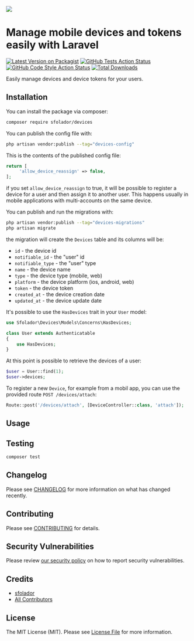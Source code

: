 <img src="https://banners.beyondco.de/Devices.png?theme=light&packageManager=composer+require&packageName=sfolador%2Fdevices&pattern=architect&style=style_1&description=Manage+devices+and+device+tokens+&md=1&showWatermark=1&fontSize=100px&images=upload">


# Manage mobile devices and tokens easily with Laravel

[![Latest Version on Packagist](https://img.shields.io/packagist/v/sfolador/devices.svg?style=flat-square)](https://packagist.org/packages/sfolador/devices)
[![GitHub Tests Action Status](https://img.shields.io/github/actions/workflow/status/sfolador/devices/run-tests.yml?branch=main&label=tests&style=flat-square)](https://github.com/sfolador/devices/actions?query=workflow%3Arun-tests+branch%3Amain)
[![GitHub Code Style Action Status](https://img.shields.io/github/actions/workflow/status/sfolador/devices/fix-php-code-style-issues.yml?branch=main&label=code%20style&style=flat-square)](https://github.com/sfolador/devices/actions?query=workflow%3A"Fix+PHP+code+style+issues"+branch%3Amain)
[![Total Downloads](https://img.shields.io/packagist/dt/sfolador/devices.svg?style=flat-square)](https://packagist.org/packages/sfolador/devices)

Easily manage devices and device tokens for your users.



## Installation

You can install the package via composer:

```bash
composer require sfolador/devices
```

You can publish the config file with:

```bash
php artisan vendor:publish --tag="devices-config"
```
This is the contents of the published config file:

```php
return [
     'allow_device_reassign' => false,
];
```

if you set `allow_device_reassign` to true, it will be possible to 
register a device for a user and then assign it to another user. This happens usually 
in mobile applications with multi-accounts on the same device.


You can publish and run the migrations with:

```bash
php artisan vendor:publish --tag="devices-migrations"
php artisan migrate
```

the migration will create the `Devices` table and its columns will be:

- `id` - the device id
- `notifiable_id` - the "user" id
- `notifiable_type` - the "user" type
- `name` - the device name
- `type` - the device type (mobile, web)
- `platform` - the device platform (ios, android, web)
- `token` - the device token
- `created_at` - the device creation date
- `updated_at` - the device update date

It's possible to use the `HasDevices` trait in your `User` model:

```php
use Sfolador\Devices\Models\Concerns\HasDevices;

class User extends Authenticatable
{
    use HasDevices;
}
```

At this point is possible to retrieve the devices of a user:

```php
$user = User::find(1);
$user->devices;
```

To register a new `Device`, for example from a mobil app, you can use the provided route `POST /devices/attach`:

```php
Route::post('/devices/attach', [DeviceController::class, 'attach']);
```




## Usage





## Testing

```bash
composer test
```

## Changelog

Please see [CHANGELOG](CHANGELOG.md) for more information on what has changed recently.

## Contributing

Please see [CONTRIBUTING](CONTRIBUTING.md) for details.

## Security Vulnerabilities

Please review [our security policy](../../security/policy) on how to report security vulnerabilities.

## Credits

- [sfolador](https://github.com/sfolador)
- [All Contributors](../../contributors)

## License

The MIT License (MIT). Please see [License File](LICENSE.md) for more information.
